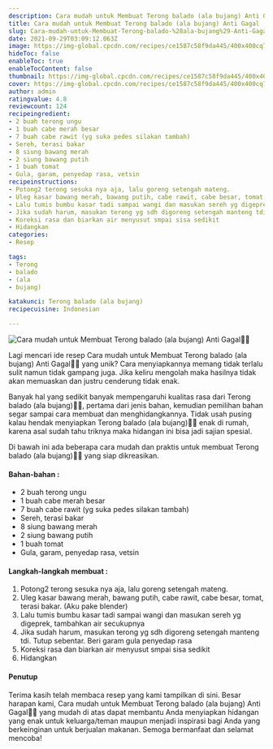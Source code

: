 ```yaml
---
description: Cara mudah untuk Membuat Terong balado (ala bujang) Anti Gagal"
title: Cara mudah untuk Membuat Terong balado (ala bujang) Anti Gagal
slug: Cara-mudah-untuk-Membuat-Terong-balado-%28ala-bujang%29-Anti-Gagal
date: 2021-09-29T03:09:12.063Z
image: https://img-global.cpcdn.com/recipes/ce1587c58f9da445/400x400cq70/photo.jpg
hideToc: false
enableToc: true
enableTocContent: false
thumbnail: https://img-global.cpcdn.com/recipes/ce1587c58f9da445/400x400cq70/photo.jpg
cover: https://img-global.cpcdn.com/recipes/ce1587c58f9da445/400x400cq70/photo.jpg
author: admin
ratingvalue: 4.8
reviewcount: 124
recipeingredient:
- 2 buah terong ungu
- 1 buah cabe merah besar
- 7 buah cabe rawit (yg suka pedes silakan tambah)
- Sereh, terasi bakar
- 8 siung bawang merah
- 2 siung bawang putih
- 1 buah tomat
- Gula, garam, penyedap rasa, vetsin
recipeinstructions:
- Potong2 terong sesuka nya aja, lalu goreng setengah mateng.
- Uleg kasar bawang merah, bawang putih, cabe rawit, cabe besar, tomat, terasi bakar. (Aku pake blender)
- Lalu tumis bumbu kasar tadi sampai wangi dan masukan sereh yg digeprek, tambahkan air secukupnya
- Jika sudah harum, masukan terong yg sdh digoreng setengah manteng tdi. Tutup sebentar. Beri garam gula penyedap rasa
- Koreksi rasa dan biarkan air menyusut smpai sisa sedikit
- Hidangkan
categories:
- Resep

tags:
- Terong
- balado
- (ala
- bujang)

katakunci: Terong balado (ala bujang)
recipecuisine: Indonesian

---
```


![Cara mudah untuk Membuat Terong balado (ala bujang) Anti Gagal👩‍🍳](https://img-global.cpcdn.com/recipes/ce1587c58f9da445/400x400cq70/photo.jpg)

Lagi mencari ide resep Cara mudah untuk Membuat Terong balado (ala bujang) Anti Gagal👩‍🍳 yang unik? Cara menyiapkannya memang tidak terlalu sulit namun tidak gampang juga. Jika keliru mengolah maka hasilnya tidak akan memuaskan dan justru cenderung tidak enak.

Banyak hal yang sedikit banyak mempengaruhi kualitas rasa dari Terong balado (ala bujang)👩‍🍳, pertama dari jenis bahan, kemudian pemilihan bahan segar sampai cara membuat dan menghidangkannya. Tidak usah pusing kalau hendak menyiapkan Terong balado (ala bujang)👩‍🍳 enak di rumah, karena asal sudah tahu triknya maka hidangan ini bisa jadi sajian spesial.

Di bawah ini ada beberapa cara mudah dan praktis untuk membuat Terong balado (ala bujang)👩‍🍳 yang siap dikreasikan.

<!--inarticleads1-->

#### Bahan-bahan :

- 2 buah terong ungu
- 1 buah cabe merah besar
- 7 buah cabe rawit (yg suka pedes silakan tambah)
- Sereh, terasi bakar
- 8 siung bawang merah
- 2 siung bawang putih
- 1 buah tomat
- Gula, garam, penyedap rasa, vetsin

<!--inarticleads2-->

#### Langkah-langkah membuat :

1. Potong2 terong sesuka nya aja, lalu goreng setengah mateng.
1. Uleg kasar bawang merah, bawang putih, cabe rawit, cabe besar, tomat, terasi bakar. (Aku pake blender)
1. Lalu tumis bumbu kasar tadi sampai wangi dan masukan sereh yg digeprek, tambahkan air secukupnya
1. Jika sudah harum, masukan terong yg sdh digoreng setengah manteng tdi. Tutup sebentar. Beri garam gula penyedap rasa
1. Koreksi rasa dan biarkan air menyusut smpai sisa sedikit
1. Hidangkan

#### Penutup

Terima kasih telah membaca resep yang kami tampilkan di sini. Besar harapan kami, Cara mudah untuk Membuat Terong balado (ala bujang) Anti Gagal👩‍🍳 yang mudah di atas dapat membantu Anda menyiapkan hidangan yang enak untuk keluarga/teman maupun menjadi inspirasi bagi Anda yang berkeinginan untuk berjualan makanan. Semoga bermanfaat dan selamat mencoba!